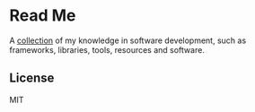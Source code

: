 # Read Me

A [collection](https://nicholashew.gitbook.io/knowledge/) of my knowledge in software development, such as frameworks, libraries, tools, resources and software.

## License

MIT


